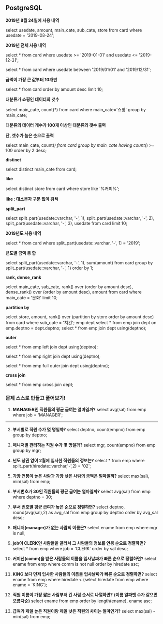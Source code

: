 ## PostgreSQL

**2019년 8월 24일에 사용 내역**

select usedate, amount, main_cate, sub_cate, store
from card
where usedate = '2019-08-24';



**2019년 전체 사용 내역**

select *
from card
where usedate >= '2019-01-01' and usedate <= '2019-12-31';



select *
from card
where usedate between '2019/01/01' and '2019/12/31';



**금액이 가장 큰 값부터 10개만**

select *
from card
order by amount desc
limit 10;



**대분류가 쇼핑인 데이터의 갯수**

select main_cate, count(*)
from card
where main_cate='쇼핑'
group by main_cate;



**대분류의 데이터 개수가 100개 이상인 대분류와 갯수 출력**

**단, 갯수가 높은 순으로 출력**

select main_cate, count(*)
from card
group by main_cate
having count(*) >= 100
order by 2 desc;



**distinct**

select distinct main_cate
from card;



**like**

select distinct store
from card
where store like '%커피%';



**like : 대소문자 구분 없이 검색**



**split_part**

select
	split_part(usedate::varchar, '-', 1),
	split_part(usedate::varchar, '-', 2),
	split_part(usedate::varchar, '-', 3),
	usedate
from card
limit 10;



**2019년도 사용 내역**

select *
from card
where split_part(usedate::varchar, '-', 1) = '2019';



**년도별 금액 총 합**

select split_part(usedate::varchar, '-', 1), sum(amount)
from card
group by split_part(usedate::varchar, '-', 1)
order by 1;



**rank, dense_rank**

select main_cate, sub_cate,
	rank() over (order by amount desc),
	dense_rank() over (order by amount desc),
	amount
from card
where main_cate = '문화'
limit 10;



**partition by**

select store, amount,
rank() over (partition by store order by amount desc)
from card
where sub_cate = '치킨';
emp dept
select *
from emp join dept on emp.deptno = dept.deptno;
select *
from emp join dept using(deptno);



**outer**

select *
from emp left join dept using(deptno);

select *
from emp right join dept using(deptno);

select *
from emp full outer join dept using(deptno);



**cross join**

select * from emp cross join dept;



### 문제 스스로 만들고 풀어보기!

1. **MANAGER인 직원들의 평균 급여는 얼마일까?**
    select avg(sal) 
    from emp
    where job = 'MANAGER';
****



2. **부서별로 직원 수가 몇 명일까?**
    select deptno, count(empno)
    from emp
    group by deptno;



3. **매니저별 관리하는 직원 수가 몇 명일까?**
    select mgr, count(empno)
    from emp
    group by mgr;



4. **년도 상관 없이 2월에 입사한 직원들의 정보는?**
    select * 
    from emp 
    where split_part(hiredate::varchar,'-',2) = '02';



5. **가장 연봉이 높은 사람과 가장 낮은 사람의 금액은 얼마일까?**
    select max(sal), min(sal)
    from emp;

  


6. **부서번호가 30인 직원들의 평균 급여는 얼마일까?**
    select avg(sal)
    from emp
    where deptno = 30;

  


7. **부서 번호별 평균 급여가 높은 순으로 정렬하면?**
    select deptno, round(avg(sal),2) as avg_sal 
    from emp 
    group by deptno 
    order by avg_sal desc;

  


8. **매니저(manager)가 없는 사람의 이름은?**
    select ename
    from emp
    where mgr is null;

  


9. **job이 CLERK인 사람들을 골라서 그 사람들의 정보를 연봉 순으로 정렬하면?**
    select *
    from emp
    where job = 'CLERK'
    order by sal desc;

  


10. **커미션(comm)을 받은 사람들의 이름을 입사날짜가 빠른 순으로 정렬하면?**
    select ename
    from emp
    where comm is not null
    order by hiredate asc;

    


11. **KING 보다 먼저 입사한 사람들의 이름을 입사날짜가 빠른 순으로 정렬하면?**
    select ename
    from emp
    where hiredate < (select hiredate
    from emp
    where ename = 'KING');

    


12. **직원 이름이 가장 짧은 사람부터 긴 사람 순서로 나열하면?**
    **(이름 알파벳 수가 같으면 오름차순)**
    select ename
    from emp
    order by length(ename), ename asc;

    


13. **급여가 제일 높은 직원이랑 제일 낮은 직원의 차이는 얼마인가?**
select max(sal) - min(sal)
from emp;